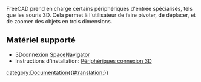  FreeCAD prend en charge certains périphériques d\'entrée spécialisés, tels que les souris 3D. Cela permet à l\'utilisateur de faire pivoter, de déplacer, et de zoomer des objets en trois dimensions.

## Matériel supporté 

-   3Dconnexion [SpaceNavigator](http://www.3dconnexion.com/products/spacenavigator.html)
-   Instructions d\'installation: [Périphériques connexion 3D](3Dconnexion_input_devices/fr.md)

[category:Documentation{{\#translation:}}](category:Documentation.md)
